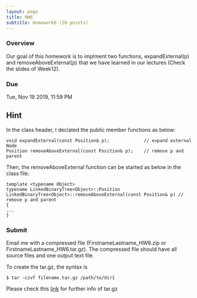 ```yaml
---
layout: page
title: HW6
subtitle: Homework6 (20 points)
---
```


### Overview

Our goal of this homework is to implment two functions, expandExternal(p) and removeAboveExternal(p)
that we have learned in our lectures (Check the slides of Week12).

### Due

Tue, Nov 19 2019, 11:59 PM

## Hint
In the class header, I declated the public member functions as below:
```
void expandExternal(const Position& p);             // expand external Node
Position removeAboveExternal(const Position& p);    // remove p and parent
```

Then, the removeAboveExternal function can be started as below in the class file:

```
template <typename Object>
typename LinkedBinaryTree<Object>::Position LinkedBinaryTree<Object>::removeAboveExternal(const Position& p) // remove p and parent
{
...
}
```

### Submit

Email me with a compressed file (FirstnameLastname_HW6.zip or FirstnameLastname_HW6.tar.gz). The compressed file should have all source files and one output text file.

To create the tar.gz, the syntax is

```
$ tar -czvf filename.tar.gz /path/to/dir1
```

Please check this [link](https://www.cyberciti.biz/faq/how-to-create-tar-gz-file-in-linux-using-command-line/) for further info of tar.gz 
